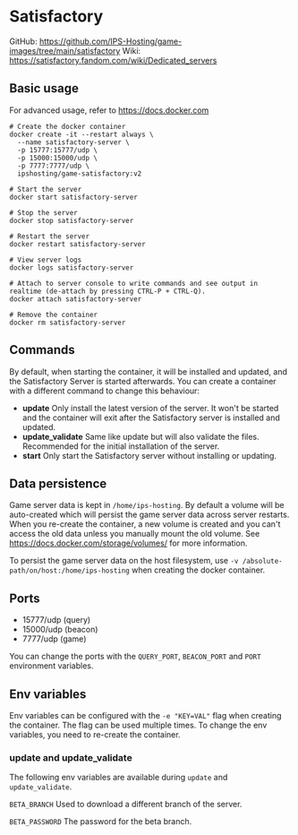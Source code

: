 # Satisfactory

GitHub: https://github.com/IPS-Hosting/game-images/tree/main/satisfactory
Wiki: https://satisfactory.fandom.com/wiki/Dedicated_servers

## Basic usage
For advanced usage, refer to https://docs.docker.com
```shell
# Create the docker container
docker create -it --restart always \
  --name satisfactory-server \
  -p 15777:15777/udp \
  -p 15000:15000/udp \
  -p 7777:7777/udp \
  ipshosting/game-satisfactory:v2
  
# Start the server
docker start satisfactory-server

# Stop the server
docker stop satisfactory-server

# Restart the server
docker restart satisfactory-server

# View server logs
docker logs satisfactory-server

# Attach to server console to write commands and see output in realtime (de-attach by pressing CTRL-P + CTRL-Q).
docker attach satisfactory-server

# Remove the container
docker rm satisfactory-server
```

## Commands
By default, when starting the container, it will be installed and updated, and the Satisfactory Server is started afterwards.
You can create a container with a different command to change this behaviour:
* **update** Only install the latest version of the server. It won't be started and the container will exit after the Satisfactory server is installed and updated.
* **update_validate** Same like update but will also validate the files. Recommended for the initial installation of the server.
* **start** Only start the Satisfactory server without installing or updating.

## Data persistence
Game server data is kept in `/home/ips-hosting`.
By default a volume will be auto-created which will persist the game server data across server restarts.
When you re-create the container, a new volume is created and you can't access the old data unless you manually mount the old volume.
See https://docs.docker.com/storage/volumes/ for more information.

To persist the game server data on the host filesystem, use `-v /absolute-path/on/host:/home/ips-hosting` when creating the docker container.

## Ports
* 15777/udp (query)
* 15000/udp (beacon)
* 7777/udp (game)

You can change the ports with the `QUERY_PORT`, `BEACON_PORT` and `PORT` environment variables.

## Env variables
Env variables can be configured with the `-e "KEY=VAL"` flag when creating the container. The flag can be used multiple times.
To change the env variables, you need to re-create the container.

### update and update_validate
The following env variables are available during `update` and `update_validate`.

`BETA_BRANCH` Used to download a different branch of the server.

`BETA_PASSWORD` The password for the beta branch.
